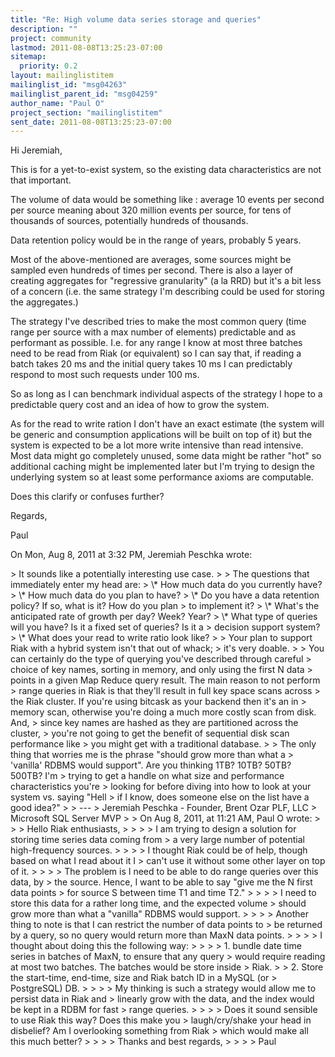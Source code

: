 ```yaml
---
title: "Re: High volume data series storage and queries"
description: ""
project: community
lastmod: 2011-08-08T13:25:23-07:00
sitemap:
  priority: 0.2
layout: mailinglistitem
mailinglist_id: "msg04263"
mailinglist_parent_id: "msg04259"
author_name: "Paul O"
project_section: "mailinglistitem"
sent_date: 2011-08-08T13:25:23-07:00
---
```



Hi Jeremiah,

This is for a yet-to-exist system, so the existing data characteristics are
not that important.

The volume of data would be something like : average 10 events per second
per source meaning about 320 million events per source, for tens of
thousands of sources, potentially hundreds of thousands.

Data retention policy would be in the range of years, probably 5 years.

Most of the above-mentioned are averages, some sources might be sampled even
hundreds of times per second. There is also a layer of creating aggregates
for "regressive granularity" (a la RRD) but it's a bit less of a concern
(i.e. the same strategy I'm describing could be used for storing the
aggregates.)

The strategy I've described tries to make the most common query (time range
per source with a max number of elements) predictable and as performant as
possible. I.e. for any range I know at most three batches need to be read
from Riak (or equivalent) so I can say that, if reading a batch takes 20 ms
and the initial query takes 10 ms I can predictably respond to most such
requests under 100 ms.

So as long as I can benchmark individual aspects of the strategy I hope to a
predictable query cost and an idea of how to grow the system.

As for the read to write ration I don't have an exact estimate (the system
will be generic and consumption applications will be built on top of it) but
the system is expected to be a lot more write intensive than read intensive.
Most data might go completely unused, some data might be rather "hot" so
additional caching might be implemented later but I'm trying to design the
underlying system so at least some performance axioms are computable.

Does this clarify or confuses further?

Regards,

Paul

On Mon, Aug 8, 2011 at 3:32 PM, Jeremiah Peschka  wrote:

&gt; It sounds like a potentially interesting use case.
&gt;
&gt; The questions that immediately enter my head are:
&gt; \\* How much data do you currently have?
&gt; \\* How much data do you plan to have?
&gt; \\* Do you have a data retention policy? If so, what is it? How do you plan
&gt; to implement it?
&gt; \\* What's the anticipated rate of growth per day? Week? Year?
&gt; \\* What type of queries will you have? Is it a fixed set of queries? Is it a
&gt; decision support system?
&gt; \\* What does your read to write ratio look like?
&gt;
&gt; Your plan to support Riak with a hybrid system isn't that out of whack;
&gt; it's very doable.
&gt;
&gt; You can certainly do the type of querying you've described through careful
&gt; choice of key names, sorting in memory, and only using the first N data
&gt; points in a given Map Reduce query result. The main reason to not perform
&gt; range queries in Riak is that they'll result in full key space scans across
&gt; the Riak cluster. If you're using bitcask as your backend then it's an in
&gt; memory scan, otherwise you're doing a much more costly scan from disk. And,
&gt; since key names are hashed as they are partitioned across the cluster,
&gt; you're not going to get the benefit of sequential disk scan performance like
&gt; you might get with a traditional database.
&gt;
&gt; The only thing that worries me is the phrase "should grow more than what a
&gt; 'vanilla' RDBMS would support". Are you thinking 1TB? 10TB? 50TB? 500TB? I'm
&gt; trying to get a handle on what size and performance characteristics you're
&gt; looking for before diving into how to look at your system vs. saying "Hell
&gt; if I know, does someone else on the list have a good idea?"
&gt;
&gt; ---
&gt; Jeremiah Peschka - Founder, Brent Ozar PLF, LLC
&gt; Microsoft SQL Server MVP
&gt;
&gt; On Aug 8, 2011, at 11:21 AM, Paul O wrote:
&gt;
&gt; &gt; Hello Riak enthusiasts,
&gt; &gt;
&gt; &gt; I am trying to design a solution for storing time series data coming from
&gt; a very large number of potential high-frequency sources.
&gt; &gt;
&gt; &gt; I thought Riak could be of help, though based on what I read about it I
&gt; can't use it without some other layer on top of it.
&gt; &gt;
&gt; &gt; The problem is I need to be able to do range queries over this data, by
&gt; the source. Hence, I want to be able to say "give me the N first data points
&gt; for source S between time T1 and time T2."
&gt; &gt;
&gt; &gt; I need to store this data for a rather long time, and the expected volume
&gt; should grow more than what a "vanilla" RDBMS would support.
&gt; &gt;
&gt; &gt; Another thing to note is that I can restrict the number of data points to
&gt; be returned by a query, so no query would return more than MaxN data points.
&gt; &gt;
&gt; &gt; I thought about doing this the following way:
&gt; &gt;
&gt; &gt; 1. bundle date time series in batches of MaxN, to ensure that any query
&gt; would require reading at most two batches. The batches would be store inside
&gt; Riak.
&gt; &gt; 2. Store the start-time, end-time, size and Riak batch ID in a MySQL (or
&gt; PostgreSQL) DB.
&gt; &gt;
&gt; &gt; My thinking is such a strategy would allow me to persist data in Riak and
&gt; linearly grow with the data, and the index would be kept in a RDBM for fast
&gt; range queries.
&gt; &gt;
&gt; &gt; Does it sound sensible to use Riak this way? Does this make you
&gt; laugh/cry/shake your head in disbelief? Am I overlooking something from Riak
&gt; which would make all this much better?
&gt; &gt;
&gt; &gt; Thanks and best regards,
&gt; &gt;
&gt; &gt; Paul
